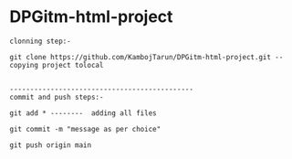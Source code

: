 # DPGitm-html-project

	clonning step:-
	
	git clone https://github.com/KambojTarun/DPGitm-html-project.git -- copying project tolocal 
	
	
	---------------------------------------------
	commit and push steps:-
	
	git add * --------  adding all files
	
	git commit -m "message as per choice"
	
	git push origin main